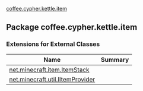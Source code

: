 [coffee.cypher.kettle.item](./index.md)

## Package coffee.cypher.kettle.item

### Extensions for External Classes

| Name | Summary |
|---|---|
| [net.minecraft.item.ItemStack](net.minecraft.item.-item-stack/index.md) |  |
| [net.minecraft.util.IItemProvider](net.minecraft.util.-i-item-provider/index.md) |  |
